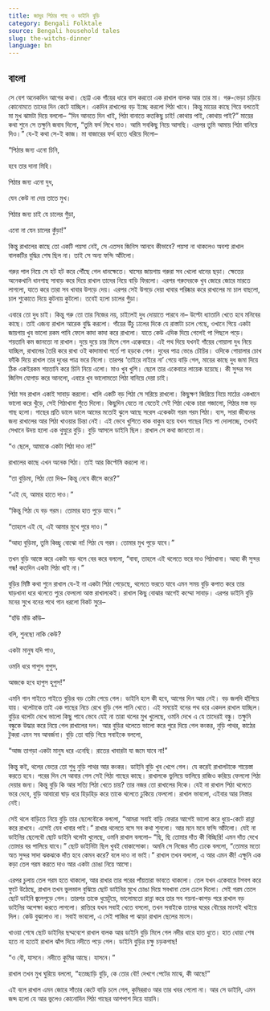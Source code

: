 ```yaml
---
title: জাদুর পিঠার গাছ ও ডাইনি বুড়ি
category: Bengali Folktale
source: Bengali household tales
slug: the-witchs-dinner
language: bn
---
```


## বাংলা

সে বেশ অনেকদিন আগের কথা। ছোট্ট এক গাঁয়ের ধারে বাস করতো এক রাখাল বালক আর তার মা। গরু-ভেড়া চড়িয়ে কোনোমতে তাদের দিন কেটে যাচ্ছিল। একদিন রাখালের বড় ইচ্ছে করলো পিঠা খাবে। কিন্তু মায়ের কাছে গিয়ে বলতেই মা মুখ ঝামটা দিয়ে বললো– “দিন আনতে দিন খাই, পিঠা বানাতে কতকিছু চাই! কোথায় পাই, কোথায় পাই?” মায়ের কথা শুনে সে তক্ষুনি জবাব দিলো, “তুমি ফর্দ লিখে দাও। আমি সবকিছু নিয়ে আসছি। এরপর তুমি আমায় পিঠা বানিয়ে দিও।” যে-ই কথা সে-ই কাজ। মা বাজারের ফর্দ হাতে ধরিয়ে দিলো–

“পিঠার জন্য এনো চিনি,

হবে তার দানা মিহি।

পিঠার জন্য এনো দুধ,

যেন কেউ না দেয় তাতে মুখ।

পিঠার জন্য চাই যে চালের গুঁড়া,

এনো না যেন চালের কুঁড়া!”

কিন্তু রাখালের কাছে তো একটি পয়সা নেই, সে এতসব জিনিস আনবে কীভাবে? পয়সা না থাকলেও অবশ্য রাখাল বালকটির বুদ্ধির শেষ ছিল না। তাই সে অন্য ফন্দি আঁটলো।

গরুর পাল নিয়ে সে হট হট করে পৌঁছে গেল ধানক্ষেতে। ঘাসের জায়গায় গরুরা সব খেলো ধানের ছড়া। ক্ষেতের অনেকখানি ধানগাছ সাবাড় করে দিয়ে রাখাল তাদের নিয়ে বাড়ি ফিরলো। এরপর গরুদেরকে খুব জোরে জোরে মারতে লাগলো, যাতে করে তারা সব খাবার উগড়ে দেয়। এরপর সেই উগড়ে দেয়া খাবার পরিষ্কার করে রাখালের মা চাল বাছলো, চাল শুকোতে দিয়ে কুটনায় কুটলো। তবেই হলো চালের গুঁড়া।

এবারে তো দুধ চাই। কিন্তু গরু তো তার নিজের নয়, চাইলেই দুধ দোয়াতে পারবে না– উল্টো ধ্যাতানি খেতে হবে মনিবের কাছে। তাই এজন্য রাখাল আরেক বুদ্ধি করলো। গাঁয়ের উঁচু ঢালের দিকে যে রাস্তাটা চলে গেছে, ওখানে গিয়ে একটা জায়গায় খুব ভালো রকম পানি ফেলে কাদা কাদা করে রাখলো। যাতে কেউ এদিক দিয়ে গেলেই পা পিছলে পড়ে। শয়তানি কম জানতো না রাখাল। দুয়ে দুয়ে চার মিলে গেল এক্কেবারে। এই পথ দিয়ে যখনই গাঁয়ের গোয়ালা দুধ নিয়ে যাচ্ছিল, রাখালের তৈরি করে রাখা ওই কাদামাখা গর্তে পা হড়কে গেল। দুধের পাত্র ভেঙে চৌচির। ওদিকে গোয়ালার চোখ ফাঁকি দিয়ে রাখাল তার দুধের পাত্র ভরে নিলো। তারপর ‘তাইরে নাইরে না’ গেয়ে বাড়ি গেল, মায়ের কাছে দুধ জমা দিয়ে ঠিক একইরকম শয়তানি করে চিনি নিয়ে এলো। মাও খুব খুশি। ছেলে তার একেবারে লায়েক হয়েছে। কী সুন্দর সব জিনিস যোগাড় করে আনলো, এবারে খুব ভালোমতো পিঠা বানিয়ে দেয়া চাই।

পিঠা সব রাখাল একাই সাবাড় করলো। খালি একটি বড় পিঠা সে সরিয়ে রাখলো। কিছুক্ষণ জিরিয়ে নিয়ে মাঠের একখানে ভালো করে খুঁড়ে, সেই পিঠাখানা পুঁতে দিলো। কিছুদিন যেতে না যেতেই সেই পিঠা থেকে চারা গজালো, পিঠার মস্ত বড় গাছ হলো। গাছের প্রতি ডালে ডালে আমের মতোই ঝুলে আছে সরেস একেকটা গরম গরম পিঠা। ব্যস, সারা জীবনের জন্য রাখালের আর পিঠা খাওয়ার চিন্তা নেই। এই ভেবে খুশিতে বাক বাকুম হয়ে যখন গাছের নিচে পা দোলাচ্ছে, তখনই সেখানে উদয় হলো এক থুত্থুরে বুড়ি। বুড়ি আসলে ডাইনি ছিল। রাখাল সে কথা জানতো না।

“ও ছেলে, আমাকে একটা পিঠা দাও না!”

রাখালের কাছে এখন অনেক পিঠা। তাই আর কিপ্টেমি করলো না।

“তা বুড়িমা, পিঠা তো দিব– কিন্তু নেবে কীসে করে?”

“এই যে, আমার হাতে দাও।”

“কিন্তু পিঠা যে বড় গরম। তোমার হাত পুড়ে যাবে।”

“তাহলে এই যে, এই আমার মুখে পুরে দাও।”

“আহা বুড়িমা, তুমি কিচ্ছু বোঝো না! পিঠা যে গরম। তোমার মুখ পুড়ে যাবে।”

তখন বুড়ি আস্তে করে একটা বড় থলে বের করে বললো, “বাবা, তাহলে এই থলেতে ভরে দাও পিঠাখানা। আহা কী সুন্দর গন্ধ! কতদিন একটা পিঠা খাই না।”

বুড়ির মিষ্টি কথা শুনে রাখাল যে-ই না একটা পিঠা পেড়েছে, থলেতে ভরতে যাবে এমন সময় বুড়ি কপাত করে তার ঘাড়খানা ধরে থলেতে পুরে ফেললো আস্ত রাখালকেই। রাখাল কিছু বোঝার আগেই কম্মো সাবাড়। এরপর ডাইনি বুড়ি মনের সুখে বনের পথে গান ধরলো বিকট সুরে–

“হাঁউ মাঁউ কাঁউ–

বলি, শুনছো নাকি কেউ?

একটা মানুষ যদি পাও,

ওমনি ধরে গাপুস গুপুস,

আজকে হবে হাপুস হুপুস!”

এমনি গান গাইতে গাইতে বুড়ির বড় তেষ্টা পেয়ে গেল। ডাইনি হলে কী হবে, আগের দিন আর নেই। বড় জলদি হাঁপিয়ে যায়। থলেটাকে তাই এক গাছের নিচে রেখে বুড়ি গেল পানি খেতে। এই সময়েই বনের পথ ধরে একদল রাখাল যাচ্ছিল। বুড়ির থলেটা দেখে ভালো কিছু পাবে ভেবে যেই না তারা থলের মুখ খুলেছে, ওমনি দেখে এ যে তাদেরই বন্ধু। তক্ষুনি বন্ধুকে উদ্ধার করে নিয়ে গেল রাখালের দল। আর বুড়ির থলেতে ভালো করে পুরে দিয়ে গেল কংকর, নুড়ি পাথর, কাঠের টুকরা এমন সব আবর্জনা। বুড়ি তো বাড়ি গিয়ে সবাইকে বললো,

“আজ তাগড়া একটা মানুষ ধরে এনেছি। রাতের খাবারটা যা জমে যাবে না!”

কিন্তু কই, থলের ভেতর তো শুধু নুড়ি পাথর আর কংকর। ডাইনি বুড়ি খুব খেপে গেল। যে করেই রাখালটাকে শায়েস্তা করতে হবে। পরের দিন সে আবার গেল সেই পিঠা গাছের কাছে। রাখালকে ভুলিয়ে ভালিয়ে রাজিও করিয়ে ফেললো পিঠা দেয়ার জন্য। কিন্তু বুড়ি কি আর সত্যি পিঠা খেতে চায়? তার নজর তো রাখালের দিকে। যেই না রাখাল পিঠা থলেতে ভরে দেবে, বুড়ি আবারো ঘাড় ধরে হিড়হিড় করে তাকে থলেতে ঢুকিয়ে ফেললো। রাখাল ভাবলো, এইবার আর নিস্তার নেই।

সেই থলে বাড়িতে নিয়ে বুড়ি তার ছেলেবৌকে বললো, “আমরা সবাই বাড়ি ফেরার আগেই ভালো করে ধুয়ে-কেটে রান্না করে রাখবে। এসেই যেন খাবার পাই।” রাখার থলেতে বসে সব কথা শুনলো। আর মনে মনে ফন্দি আঁটলো। যেই না ডাইনির ছেলেবৌ ছোট ডাইনি থলেটা খুলেছে, ওমনি রাখাল বললো– “ছি, ছি তোমার দাঁত কী বিচ্ছিরি! এমন দাঁত দেখে তোমার বর পালিয়ে যাবে।” ছোট ডাইনিটা ছিল খুবই বোকাসোকা। অমনি সে নিজের দাঁত ঢেকে বললো, “তোমার মতো অত সুন্দর সাদা ঝকঝকে দাঁত হবে কেমন করে? বলে দাও না ভাই।” রাখাল তখন বললো, এ আর এমন কী! এক্ষুনি এক কড়া তেল গরম করতে দাও আর একটা চোঙা নিয়ে আসো।

এরপর চুলায় তেল গরম হতে থাকলো, আর রাখার তার পরের পাঁয়তারা ভাবতে থাকলো। তেল যখন একেবারে টগবগ করে ফুটে উঠেছে, রাখাল তখন ভুলভাল বুঝিয়ে ছোট ডাইনির মুখে চোঙা দিয়ে সবখানা তেল ঢেলে দিলো। সেই গরম তেলে ছোট ডাইনি জ্বলেপুড়ে গেল। তারপর তাকে ধুয়েটুয়ে, ভালোমতো রান্না করে তার সব গয়না-কাপড় পরে রাখাল বড় ডাইনির অপেক্ষা করতে লাগলো। রাত্তিরে যখন সবাই খেতে বসলো, তখন সবাইকে তাদের ঘরের বৌয়ের মাংসই খাইয়ে দিল। কেউ বুঝলোও না। সবাই ভাবলো, এ সেই পাজির পা ঝাড়া রাখাল ছেলের মাংস।

খাওয়া শেষে ছোট ডাইনির ছদ্মবেশে রাখাল বালক আর ডাইনি বুড়ি মিলে গেল নদীর ধারে হাত ধুতে। হাত ধোয়া শেষ হতে না হতেই রাখাল ঝাঁপ দিয়ে নদীতে পড়ে গেল। ডাইনি বুড়ির চক্ষু চড়কগাছ!

“ও বৌ, যাসনে। নদীতে কুমির আছে। যাসনে।”

রাখাল তখন মুখ ঘুরিয়ে বললো, “হতচ্ছাড়ি বুড়ি, কে তোর বৌ! দেখগে পেটের মাঝে, কী আছে!”

এই বলে রাখাল এমন জোরে সাঁতার কেটে বাড়ি চলে গেল, কুমিররাও আর তার খবর পেলো না। আর সে ডাইনি, এমন জব্দ হলো যে আর ভুলেও কোনোদিন পিঠা গাছের আশপাশ দিয়ে যায়নি।
